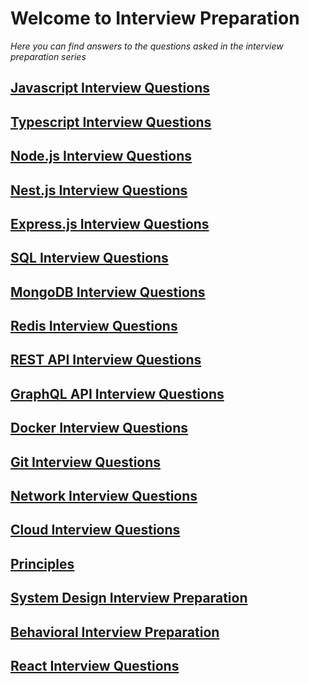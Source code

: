 # Welcome to Interview Preparation

_Here you can find answers to the questions asked in the interview preparation
series_

## [Javascript Interview Questions](javascript/README.md)

## [Typescript Interview Questions](typescript/README.md)

## [Node.js Interview Questions](nodejs/README.md)

## [Nest.js Interview Questions](nestjs/README.md)

## [Express.js Interview Questions](expressjs/README.md)

## [SQL Interview Questions](sql/README.md)

## [MongoDB Interview Questions](mongodb/README.md)

## [Redis Interview Questions](redis/README.md)

## [REST API Interview Questions](rest/README.md)

## [GraphQL API Interview Questions](graph/README.md)

## [Docker Interview Questions](docker/README.md)

## [Git Interview Questions](git/README.md)

## [Network Interview Questions](network/README.md)

## [Cloud Interview Questions](cloud/README.md)

## [Principles](principles/README.md)

## [System Design Interview Preparation](system-design/README.md)

## [Behavioral Interview Preparation](behavioral/README.md)

## [React Interview Questions](react/README.md)
